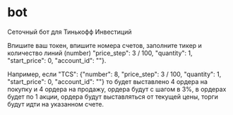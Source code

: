 # bot
Сеточный бот для Тинькофф Инвестиций

Впишите ваш токен,
впишите номера счетов,
заполните тикер
и количество линий (number)
"price_step": 3 / 100, "quantity": 1, "start_price": 0, "account_id": ""}.

Например, если "TCS": {"number": 8, "price_step": 3 / 100, "quantity": 1, "start_price": 0, "account_id": ""}
то будет выставлено 4 ордера на покупку и 4 ордера на продажу,
ордера будут с шагом в 3%,
в ордерах будет по 1 акции,
ордера будут выставляться от текущей цены,
торги будут идти на указанном счете.
